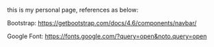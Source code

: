 this is my personal page, references as below:

Bootstrap: https://getbootstrap.com/docs/4.6/components/navbar/

Google Font: https://fonts.google.com/?query=open&noto.query=open